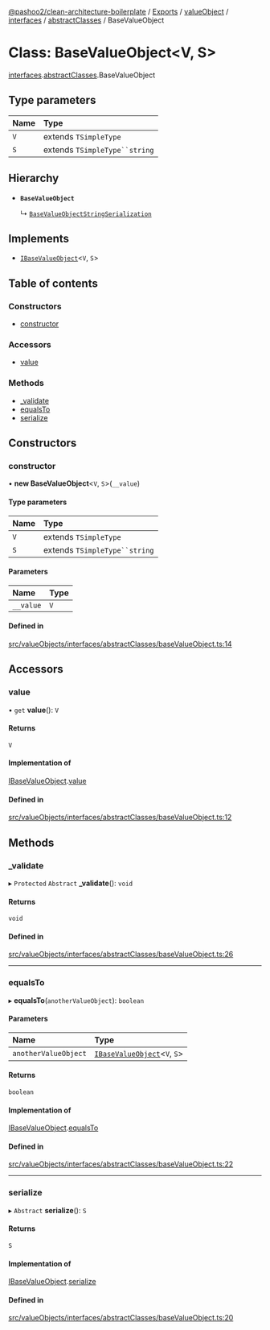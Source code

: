 [@pashoo2/clean-architecture-boilerplate](../README.md) / [Exports](../modules.md) / [valueObject](../modules/valueobject.md) / [interfaces](../modules/valueobject.interfaces.md) / [abstractClasses](../modules/valueobject.interfaces.abstractclasses.md) / BaseValueObject

# Class: BaseValueObject<V, S\>

[interfaces](../modules/valueobject.interfaces.md).[abstractClasses](../modules/valueobject.interfaces.abstractclasses.md).BaseValueObject

## Type parameters

| Name | Type |
| :------ | :------ |
| `V` | extends `TSimpleType` |
| `S` | extends `TSimpleType``string` |

## Hierarchy

- **`BaseValueObject`**

  ↳ [`BaseValueObjectStringSerialization`](valueobject.interfaces.abstractclasses.basevalueobjectstringserialization.md)

## Implements

- [`IBaseValueObject`](../interfaces/valueobject.interfaces.ibasevalueobject.md)<`V`, `S`\>

## Table of contents

### Constructors

- [constructor](valueobject.interfaces.abstractclasses.basevalueobject.md#constructor)

### Accessors

- [value](valueobject.interfaces.abstractclasses.basevalueobject.md#value)

### Methods

- [\_validate](valueobject.interfaces.abstractclasses.basevalueobject.md#_validate)
- [equalsTo](valueobject.interfaces.abstractclasses.basevalueobject.md#equalsto)
- [serialize](valueobject.interfaces.abstractclasses.basevalueobject.md#serialize)

## Constructors

### constructor

• **new BaseValueObject**<`V`, `S`\>(`__value`)

#### Type parameters

| Name | Type |
| :------ | :------ |
| `V` | extends `TSimpleType` |
| `S` | extends `TSimpleType``string` |

#### Parameters

| Name | Type |
| :------ | :------ |
| `__value` | `V` |

#### Defined in

[src/valueObjects/interfaces/abstractClasses/baseValueObject.ts:14](https://github.com/pashoo2/clean-architecture-boilerplate/blob/914ff8c/src/valueObjects/interfaces/abstractClasses/baseValueObject.ts#L14)

## Accessors

### value

• `get` **value**(): `V`

#### Returns

`V`

#### Implementation of

[IBaseValueObject](../interfaces/valueobject.interfaces.ibasevalueobject.md).[value](../interfaces/valueobject.interfaces.ibasevalueobject.md#value)

#### Defined in

[src/valueObjects/interfaces/abstractClasses/baseValueObject.ts:12](https://github.com/pashoo2/clean-architecture-boilerplate/blob/914ff8c/src/valueObjects/interfaces/abstractClasses/baseValueObject.ts#L12)

## Methods

### \_validate

▸ `Protected` `Abstract` **_validate**(): `void`

#### Returns

`void`

#### Defined in

[src/valueObjects/interfaces/abstractClasses/baseValueObject.ts:26](https://github.com/pashoo2/clean-architecture-boilerplate/blob/914ff8c/src/valueObjects/interfaces/abstractClasses/baseValueObject.ts#L26)

___

### equalsTo

▸ **equalsTo**(`anotherValueObject`): `boolean`

#### Parameters

| Name | Type |
| :------ | :------ |
| `anotherValueObject` | [`IBaseValueObject`](../interfaces/valueobject.interfaces.ibasevalueobject.md)<`V`, `S`\> |

#### Returns

`boolean`

#### Implementation of

[IBaseValueObject](../interfaces/valueobject.interfaces.ibasevalueobject.md).[equalsTo](../interfaces/valueobject.interfaces.ibasevalueobject.md#equalsto)

#### Defined in

[src/valueObjects/interfaces/abstractClasses/baseValueObject.ts:22](https://github.com/pashoo2/clean-architecture-boilerplate/blob/914ff8c/src/valueObjects/interfaces/abstractClasses/baseValueObject.ts#L22)

___

### serialize

▸ `Abstract` **serialize**(): `S`

#### Returns

`S`

#### Implementation of

[IBaseValueObject](../interfaces/valueobject.interfaces.ibasevalueobject.md).[serialize](../interfaces/valueobject.interfaces.ibasevalueobject.md#serialize)

#### Defined in

[src/valueObjects/interfaces/abstractClasses/baseValueObject.ts:20](https://github.com/pashoo2/clean-architecture-boilerplate/blob/914ff8c/src/valueObjects/interfaces/abstractClasses/baseValueObject.ts#L20)
